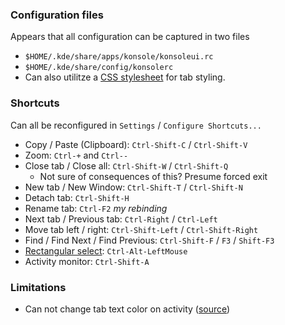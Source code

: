 ### Configuration files

Appears that all configuration can be captured in two files

* `$HOME/.kde/share/apps/konsole/konsoleui.rc`
* `$HOME/.kde/share/config/konsolerc`
* Can also utilitze a [CSS stylesheet][css] for tab styling.

### Shortcuts

Can all be reconfigured in `Settings` / `Configure Shortcuts...`

* Copy / Paste (Clipboard): `Ctrl-Shift-C` / `Ctrl-Shift-V`
* Zoom: `Ctrl-+` and  `Ctrl--`
* Close tab / Close all: `Ctrl-Shift-W` / `Ctrl-Shift-Q`
    * Not sure of consequences of this? Presume forced exit
* New tab / New Window: `Ctrl-Shift-T` / `Ctrl-Shift-N`
* Detach tab: `Ctrl-Shift-H`
* Rename tab: `Ctrl-F2` _my rebinding_
* Next tab / Previous tab: `Ctrl-Right` / `Ctrl-Left`
* Move tab left / right: `Ctrl-Shift-Left` / `Ctrl-Shift-Right`
* Find / Find Next / Find Previous: `Ctrl-Shift-F` / `F3` / `Shift-F3`
* [Rectangular select][Rect]: `Ctrl-Alt-LeftMouse`
* Activity monitor: `Ctrl-Shift-A`


### Limitations

* Can not change tab text color on activity ([source][ActivityColor])

[css]: https://docs.kde.org/trunk5/en/applications/konsole/tabbarstylsheet.html
[Rect]: https://unix.stackexchange.com/a/91149
[ActivityColor]: https://stackoverflow.com/a/33482509
